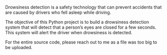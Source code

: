 Drowsiness detection is a safety technology that can prevent accidents that are caused by drivers who fell asleep while driving.

The objective of this Python project is to build a drowsiness detection system that will detect that a person’s eyes are closed for a few seconds. This system will alert the driver when drowsiness is detected.

For the entire source code, please reach out to me as a file was too big to be uploaded.
